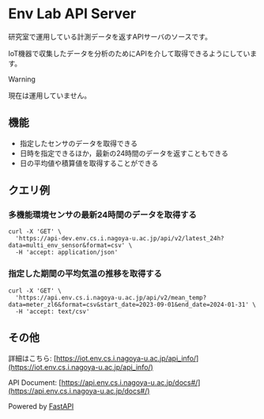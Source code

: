 # Env Lab API Server

研究室で運用している計測データを返すAPIサーバのソースです。

IoT機器で収集したデータを分析のためにAPIを介して取得できるようにしています。

> [!WARNING]
> 現在は運用していません。

## 機能
- 指定したセンサのデータを取得できる
- 日時を指定できるほか，最新の24時間のデータを返すこともできる
- 日の平均値や積算値を取得することができる

## クエリ例

### 多機能環境センサの最新24時間のデータを取得する

```
curl -X 'GET' \
  'https://api-dev.env.cs.i.nagoya-u.ac.jp/api/v2/latest_24h?data=multi_env_sensor&format=csv' \
  -H 'accept: application/json'
```

### 指定した期間の平均気温の推移を取得する

```
curl -X 'GET' \
  'https://api.env.cs.i.nagoya-u.ac.jp/api/v2/mean_temp?data=meter_zl6&format=csv&start_date=2023-09-01&end_date=2024-01-31' \
  -H 'accept: text/csv'
```

## その他

詳細はこちら: [https://iot.env.cs.i.nagoya-u.ac.jp/api_info/](https://iot.env.cs.i.nagoya-u.ac.jp/api_info/)

API Document: [https://api.env.cs.i.nagoya-u.ac.jp/docs#/](https://api.env.cs.i.nagoya-u.ac.jp/docs#/)

Powered by [FastAPI](https://fastapi.tiangolo.com/ja/)
